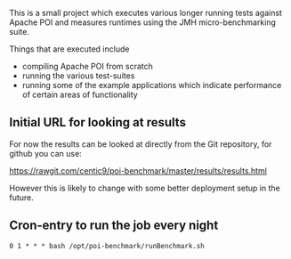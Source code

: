 This is a small project which executes various longer running
tests against Apache POI and measures runtimes using
the JMH micro-benchmarking suite.

Things that are executed include

* compiling Apache POI from scratch
* running the various test-suites
* running some of the example applications which
indicate performance of certain areas of functionality

## Initial URL for looking at results

For now the results can be looked at directly from the Git repository, for github you can use:

https://rawgit.com/centic9/poi-benchmark/master/results/results.html

However this is likely to change with some better deployment setup in the future.

## Cron-entry to run the job every night

    0 1 * * * bash /opt/poi-benchmark/runBenchmark.sh

